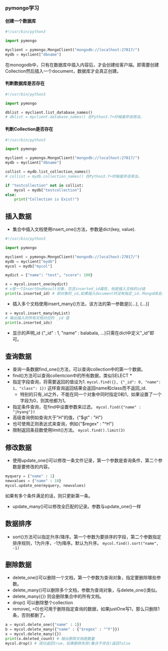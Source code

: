### pymongo学习

#### 创建一个数据库
```python
#!/usr/bin/python3

import pymongo

myclient = pymongo.MongoClient("mongodb://localhost:27017/")
mydb = myclient["dbname"]
```
在monogodb中，只有在数据库中插入内容后，才会创建给客户端。即需要创建Collection然后插入一个document，数据库才会真正创建。

#### 判断数据库是否存在
```python
#!/usr/bin/python3

import pymongo

dblist = myclient.list_database_names()
# dblist = myclient.database_names() 在Python3.7+时候废弃该用法。
```

#### 判断Collection是否存在

```python
#!/usr/bin/python3

import pymongo

myclient = pymongo.MongoClient("mongodb://localhost:27017/")
mydb = myclient["dbname"]

collist = mydb.list_collection_names()
# collist = mydb.collection_names() 在Python3.7+时候废弃该用法。

if "testcollection" not in collist:
	mycol = mydb["testcollection"]
else:
	print("Collection is Exist!")
```

插入数据
---
- 集合中插入文档使用insert_one()方法，参数是dict(key, value).
```python
#!/usr/bin/python3

import pymongo

myclient = pymongo.MongoClient("mongodb://localhost:27017/")
mydb = myclient["mydb"]
mycol = mydb["mycol"]

mydict = {"name": "test", "score": 100}

x = mycol.insert_one(mydict)
# x是一个InsertOneResult对象，包含inserted_id属性，他是插入文档的id值
print(x.inserted_id) # 即对象的_id,如果插入document时没有指定_id，MongoDB会为每个文档添加一个唯一的id
```
- 插入多个文档使用insert_many()方法，该方法的第一参数是[{...}, {...}]
```python
x = mycol.insert_many(myList)
# 输出插入的所有文档对应的 _id 值
print(x.inserted_ids)
```
- 显示的声明_id
{"_id" : 1, "name" : balabala, ...}只需在dict中定义"_id"即可。

查询数据
---
- 查询一条数据find_one()方法，可以查询collection中的第一个数据。
- find()方法可以查询collentcion中的所有数据，类似SELECT *
- 指定字段查询，将需要返回的值设为1.
	``mycol.find({}, {"_id": 0, "name": 1, "class": 1})``
	这样查询返回结果会返回name和class而不返回_id.
	* 特别的只有_id之外，不能在同一个对象中同时指定0和1，如果设置了一个字段为0，则其他都为1。
- 指定条件查询，在find中设置参数来过滤。
	``mycol.find({"name" : "jhyang"})``
- 高级查询例如查询大于"H"的值，{"$gt" : "H"}
- 也可使用正则表达式来查询，例如{"$regex" : "^H"}
- 限制返回条目数使用limit()方法。
	``mycol.find().limit(3)``

修改数据
---
- 使用update_one()可以修改一条文件记录，第一个参数是查询条件，第二个参数是要修改的内容。
```python
myquery = {"name" : 1}
newvalues = {"name" : 10}
mycol.update_one(myquery, newvalues)
```
如果有多个条件满足的话，则只更新第一条。

- update_many()可以修改全匹配的记录。参数与update_one()一样

数据排序
---
- sort()方法可以指定升序/降序。第一个参数为要排序的字段，第二个参数指定排序规则，1为升序，-1为降序。默认为升序。
    ``mycol.find().sort("name", -1)``

删除数据
---
- delete_one()可以删除一个文档，第一个参数为查询对象，指定要删除哪些参数。
- delete_many()可以删除多个文档，参数为查询对象，与delete_one()类似。
- delete_many({}) 则会删除集合中的所有文档。
- drop() 可以删除整个collection
- remove(<query>, <justOne>=0)也可用于删除指定查询的数据，如果justOne写1，那么只删除1条，否则都删了。
```python
a = mycol.delete_one({"name" : 1})
b = mycol.delete_many({"name" : {"$regex" : "^F"}})
x = mycol.delete_many({})
print(x.deleted_count) # 输出删除文档是数量
mycol.drop() # 成功返回true，如果删除失败(集合不存在)返回false
```
